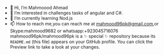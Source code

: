- 👋 Hi, I’m Mahmoood Ahmad
- 👀 I’m interested in challenges tasks of angular and C#.
- 🌱 I’m currently learning Nod.js
- 📫 How to reach me,you can reach me at mahmood96pk@gmail.com,or Skype:mahmood9682 or whatsapp:+923045716076 
mahmood96pk/mahmood96pk is a ✨ special ✨ repository because its `README.md` (this file) appears on your GitHub profile.
You can click the Preview link to take a look at your changes.
